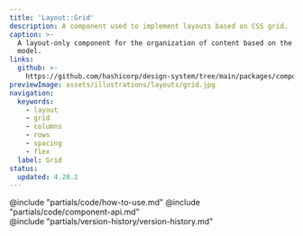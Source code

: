 ```yaml
---
title: 'Layout::Grid'
description: A component used to implement layouts based on CSS grid.
caption: >-
  A layout-only component for the organization of content based on the CSS grid
  model.
links:
  github: >-
    https://github.com/hashicorp/design-system/tree/main/packages/components/src/components/hds/layout/grid
previewImage: assets/illustrations/layouts/grid.jpg
navigation:
  keywords:
    - layout
    - grid
    - columns
    - rows
    - spacing
    - flex
  label: Grid
status:
  updated: 4.20.2
---
```


<section data-tab="Code">
  @include "partials/code/how-to-use.md"
  @include "partials/code/component-api.md"
</section>

<section data-tab="Version history">
  @include "partials/version-history/version-history.md"
</section>
